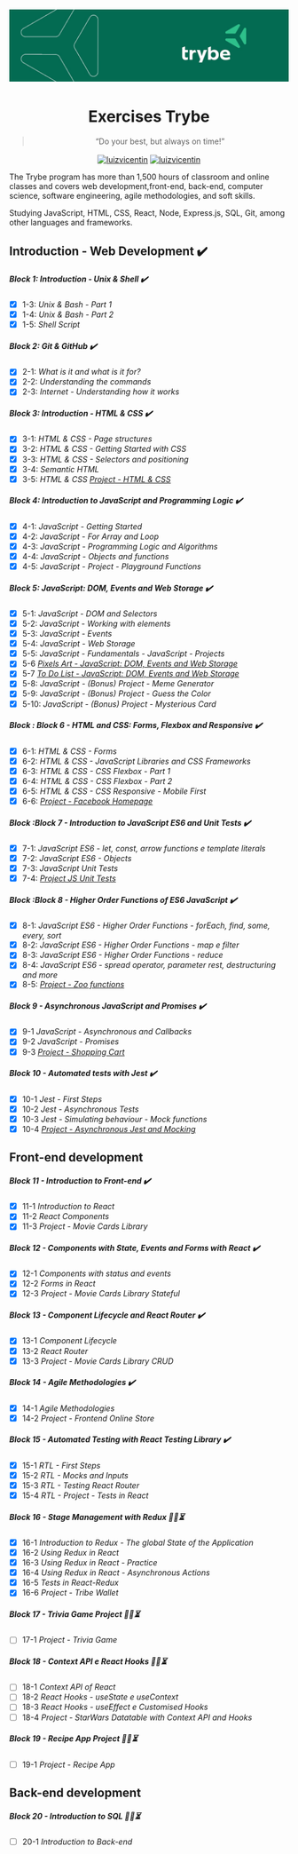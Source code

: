 <h1 align="center">
    <img alt="Trybe" src="https://github.com/luizvicentin/trybe-exercises/blob/master/trybe_logo_new.jpeg" />
</h1>

<h1 align="center"> Exercises Trybe </h1> 

<blockquote align="center">“Do your best, but always on time!”</blockquote>

<p align="center">
<a href="https://twitter.com/LuizFVicentin" target="blank"><img align="center" src="https://cdn.jsdelivr.net/npm/simple-icons@3.0.1/icons/twitter.svg" alt="luizvicentin" height="20" width="20" /></a>
<a href="https://linkedin.com/in/luizvicentin" target="blank"><img align="center" src="https://cdn.jsdelivr.net/npm/simple-icons@3.0.1/icons/linkedin.svg" alt="luizvicentin" height="20" width="20" /></a>
</p>

 The Trybe program has more than 1,500 hours of classroom and online classes and covers web development,front-end, back-end, computer science, software engineering, agile methodologies, and soft skills.

 Studying JavaScript, HTML, CSS, React, Node, Express.js, SQL, Git, among other languages and frameworks.

 ## Introduction - Web Development :heavy_check_mark:
##### Block 1: Introduction - Unix & Shell :heavy_check_mark:
- [x] 1-3: *Unix & Bash - Part 1*
- [x] 1-4: *Unix & Bash - Part 2*
- [x] 1-5: *Shell Script*
##### Block 2: Git & GitHub :heavy_check_mark:
- [x] 2-1: *What is it and what is it for?*
- [x] 2-2: *Understanding the commands*
- [x] 2-3: *Internet - Understanding how it works*
##### Block 3: Introduction - HTML & CSS :heavy_check_mark:
- [x] 3-1: *HTML & CSS - Page structures*
- [x] 3-2: *HTML & CSS - Getting Started with CSS*
- [x] 3-3: *HTML & CSS - Selectors and positioning*
- [x] 3-4: *Semantic HTML* 
- [x] 3-5: *HTML & CSS  [Project - HTML & CSS](https://luizvicentin.github.io/portfolioWeb/)* 
##### Block 4: Introduction to JavaScript and Programming Logic :heavy_check_mark:
- [x] 4-1: *JavaScript - Getting Started*
- [x] 4-2: *JavaScript - For Array and Loop*
- [x] 4-3: *JavaScript - Programming Logic and Algorithms*
- [x] 4-4: *JavaScript - Objects and functions*
- [x] 4-5: *JavaScript - Project - Playground Functions*
##### Block 5: JavaScript: DOM, Events and Web Storage :heavy_check_mark:
- [x] 5-1: *JavaScript - DOM and Selectors*
- [x] 5-2: *JavaScript - Working with elements*
- [x] 5-3: *JavaScript - Events*
- [x] 5-4: *JavaScript - Web Storage*
- [x] 5-5: *JavaScript - Fundamentals - JavaScript - Projects*
- [x] 5-6 *[Pixels Art - JavaScript: DOM, Events and Web Storage](https://github.com/tryber/sd-09-project-pixels-art/tree/luizvicentin-project-pixel-art)*
- [x] 5-7 *[To Do List - JavaScript: DOM, Events and Web Storage](https://github.com/tryber/sd-09-project-todo-list/tree/luizvicentin-todo-list-project)*
- [x] 5-8: *JavaScript - (Bonus) Project - Meme Generator*
- [x] 5-9: *JavaScript - (Bonus) Project - Guess the Color*
- [x] 5-10: *JavaScript - (Bonus) Project - Mysterious Card*
##### Block : Block 6 - HTML and CSS: Forms, Flexbox and Responsive :heavy_check_mark:
- [x] 6-1: *HTML & CSS - Forms*
- [x] 6-2: *HTML & CSS - JavaScript Libraries and CSS Frameworks*
- [x] 6-3: *HTML & CSS - CSS Flexbox - Part 1*
- [x] 6-4: *HTML & CSS - CSS Flexbox - Part 2*
- [x] 6-5: *HTML & CSS - CSS Responsive - Mobile First*
- [x] 6-6: *[Project - Facebook Homepage](https://github.com/tryber/sd-09-project-facebook-signup/tree/luizvicentin-facebook-project)*
##### Block :Block 7 - Introduction to JavaScript ES6 and Unit Tests :heavy_check_mark:
- [x] 7-1: *JavaScript ES6 - let, const, arrow functions e template literals*
- [x] 7-2: *JavaScript ES6 - Objects*
- [x] 7-3: *JavaScript Unit Tests*
- [x] 7-4: *[Project JS Unit Tests](https://github.com/tryber/sd-09-project-js-unit-tests/tree/luizvicentin-js-unit-tests)* 
##### Block :Block 8 - Higher Order Functions of ES6 JavaScript :heavy_check_mark:
- [x] 8-1: *JavaScript ES6 - Higher Order Functions - forEach, find, some, every, sort*
- [x] 8-2: *JavaScript ES6 - Higher Order Functions - map e filter*
- [x] 8-3: *JavaScript ES6 - Higher Order Functions - reduce*
- [x] 8-4: *JavaScript ES6 - spread operator, parameter rest, destructuring and more*
- [x] 8-5: *[Project - Zoo functions](https://github.com/tryber/sd-09-project-zoo-functions/tree/luizvicentin-zoo-functions-project)*
##### Block 9 - Asynchronous JavaScript and Promises :heavy_check_mark:
- [x] 9-1 *JavaScript - Asynchronous and Callbacks*
- [x] 9-2 *JavaScript - Promises*
- [x] 9-3 *[Project - Shopping Cart](https://github.com/tryber/sd-09-project-shopping-cart/tree/luizvicentin-project-shopping-cart)*
##### Block 10 - Automated tests with Jest :heavy_check_mark:
- [x] 10-1 *Jest - First Steps*
- [x] 10-2 *Jest - Asynchronous Tests*
- [x] 10-3 *Jest - Simulating behaviour - Mock functions*
- [x] 10-4 *[Project - Asynchronous Jest and Mocking](https://github.com/tryber/sd-09-project-jest/tree/luizvicentin-project-jest)*

 ## Front-end development
##### Block 11 - Introduction to Front-end :heavy_check_mark:
- [x] 11-1 *Introduction to React* 
- [x] 11-2 *React Components*
- [x] 11-3 *Project - Movie Cards Library*
##### Block 12 - Components with State, Events and Forms with React :heavy_check_mark:
- [x] 12-1 *Components with status and events* 
- [x] 12-2 *Forms in React*
- [x] 12-3 *Project - Movie Cards Library Stateful*
##### Block 13 - Component Lifecycle and React Router :heavy_check_mark:
- [x] 13-1 *Component Lifecycle* 
- [x] 13-2 *React Router*
- [x] 13-3 *Project - Movie Cards Library CRUD*
##### Block 14 - Agile Methodologies :heavy_check_mark:
- [x] 14-1 *Agile Methodologies* 
- [x] 14-2 *Project - Frontend Online Store*
##### Block 15 - Automated Testing with React Testing Library :heavy_check_mark:
- [x] 15-1 *RTL - First Steps* 
- [x] 15-2 *RTL - Mocks and Inputs*
- [x] 15-3 *RTL - Testing React Router*
- [x] 15-4 *RTL - Project - Tests in React*
##### Block 16 - Stage Management with Redux :man_technologist::hourglass_flowing_sand:
- [x] 16-1 *Introduction to Redux - The global State of the Application*
- [x] 16-2 *Using Redux in React*
- [x] 16-3 *Using Redux in React - Practice*
- [x] 16-4 *Using Redux in React - Asynchronous Actions*
- [x] 16-5 *Tests in React-Redux*
- [x] 16-6 *Project - Tribe Wallet*
##### Block 17 - Trivia Game Project :man_technologist::hourglass_flowing_sand:
- [ ] 17-1 *Project - Trivia Game*
##### Block 18 - Context API e React Hooks :man_technologist::hourglass_flowing_sand:
- [ ] 18-1 *Context API of React*
- [ ] 18-2 *React Hooks - useState e useContext*
- [ ] 18-3 *React Hooks - useEffect e Customised Hooks*
- [ ] 18-4 *Project - StarWars Datatable with Context API and Hooks*
##### Block 19 - Recipe App Project :man_technologist::hourglass_flowing_sand:
- [ ] 19-1 *Project - Recipe App*

 ## Back-end development
##### Block 20 - Introduction to SQL :man_technologist::hourglass_flowing_sand:
- [ ] 20-1 *Introduction to Back-end*
